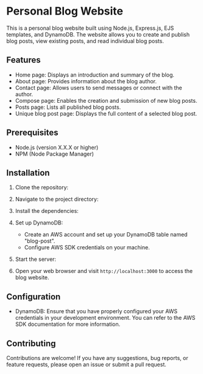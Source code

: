 # Personal Blog Website

This is a personal blog website built using Node.js, Express.js, EJS templates, and DynamoDB. The website allows you to create and publish blog posts, view existing posts, and read individual blog posts.

## Features

- Home page: Displays an introduction and summary of the blog.
- About page: Provides information about the blog author.
- Contact page: Allows users to send messages or connect with the author.
- Compose page: Enables the creation and submission of new blog posts.
- Posts page: Lists all published blog posts.
- Unique blog post page: Displays the full content of a selected blog post.

## Prerequisites

- Node.js (version X.X.X or higher)
- NPM (Node Package Manager)

## Installation

1. Clone the repository:


2. Navigate to the project directory:


3. Install the dependencies:


4. Set up DynamoDB:

   - Create an AWS account and set up your DynamoDB table named "blog-post".
   - Configure AWS SDK credentials on your machine.

5. Start the server:


6. Open your web browser and visit `http://localhost:3000` to access the blog website.

## Configuration

- DynamoDB: Ensure that you have properly configured your AWS credentials in your development environment. You can refer to the AWS SDK documentation for more information.

## Contributing

Contributions are welcome! If you have any suggestions, bug reports, or feature requests, please open an issue or submit a pull request.

